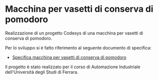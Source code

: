 # Macchina per vasetti di conserva di pomodoro

Realizzazione di un progetto Codesys di una macchina per vasetti di conserva di pomodoro.

Per lo sviluppo si è fatto riferimento al seguente documento di specifica:

* [Specifica macchina per vasetti di conserva di pomodoro](Doc/Specifica.pdf)

Il progetto è stato realizzato per il corso di Automazione Industriale dell'Università degli Studi di Ferrara.
